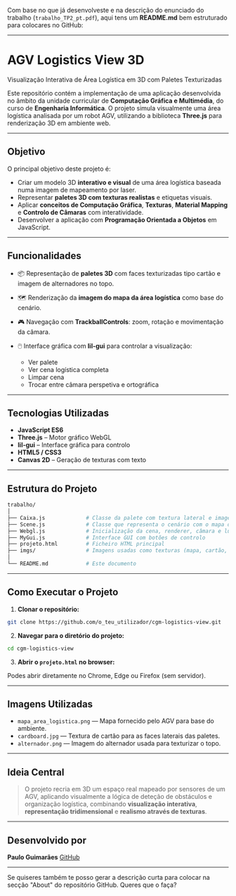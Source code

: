 Com base no que já desenvolveste e na descrição do enunciado do trabalho (`trabalho_TP2_pt.pdf`), aqui tens um **README.md** bem estruturado para colocares no GitHub:

---

# **AGV Logistics View 3D**

Visualização Interativa de Área Logística em 3D com Paletes Texturizadas

Este repositório contém a implementação de uma aplicação desenvolvida no âmbito da unidade curricular de **Computação Gráfica e Multimédia**, do curso de **Engenharia Informática**. O projeto simula visualmente uma área logística analisada por um robot AGV, utilizando a biblioteca **Three.js** para renderização 3D em ambiente web.

---

## Objetivo

O principal objetivo deste projeto é:

-   Criar um modelo 3D **interativo e visual** de uma área logística baseada numa imagem de mapeamento por laser.
-   Representar **paletes 3D com texturas realistas** e etiquetas visuais.
-   Aplicar **conceitos de Computação Gráfica**, **Texturas**, **Material Mapping** e **Controlo de Câmaras** com interatividade.
-   Desenvolver a aplicação com **Programação Orientada a Objetos** em JavaScript.

---

## Funcionalidades

-   📦 Representação de **paletes 3D** com faces texturizadas tipo cartão e imagem de alternadores no topo.
-   🗺️ Renderização da **imagem do mapa da área logística** como base do cenário.
-   🎮 Navegação com **TrackballControls**: zoom, rotação e movimentação da câmara.
-   🖱️ Interface gráfica com **lil-gui** para controlar a visualização:

    -   Ver palete
    -   Ver cena logística completa
    -   Limpar cena
    -   Trocar entre câmara perspetiva e ortográfica

---

## Tecnologias Utilizadas

-   **JavaScript ES6**
-   **Three.js** – Motor gráfico WebGL
-   **lil-gui** – Interface gráfica para controlo
-   **HTML5 / CSS3**
-   **Canvas 2D** – Geração de texturas com texto

---

## Estrutura do Projeto

```bash
trabalho/
│
├── Caixa.js             # Classe da palete com textura lateral e imagem no topo
├── Scene.js             # Classe que representa o cenário com o mapa da área
├── Webgl.js             # Inicialização da cena, renderer, câmara e luzes
├── MyGui.js             # Interface GUI com botões de controlo
├── projeto.html         # Ficheiro HTML principal
├── imgs/                # Imagens usadas como texturas (mapa, cartão, alternador)
│
└── README.md            # Este documento
```

---

## Como Executar o Projeto

1. **Clonar o repositório:**

```bash
git clone https://github.com/o_teu_utilizador/cgm-logistics-view.git
```

2. **Navegar para o diretório do projeto:**

```bash
cd cgm-logistics-view
```

3. **Abrir o `projeto.html` no browser:**

Podes abrir diretamente no Chrome, Edge ou Firefox (sem servidor).

---

## Imagens Utilizadas

-   `mapa_area_logistica.png` — Mapa fornecido pelo AGV para base do ambiente.
-   `cardboard.jpg` — Textura de cartão para as faces laterais das paletes.
-   `alternador.png` — Imagem do alternador usada para texturizar o topo.

---

## Ideia Central

> O projeto recria em 3D um espaço real mapeado por sensores de um AGV, aplicando visualmente a lógica de deteção de obstáculos e organização logística, combinando **visualização interativa**, **representação tridimensional** e **realismo através de texturas**.

---

## Desenvolvido por

**Paulo Guimarães**
[GitHub](https://github.com/Pelinho03)

---

Se quiseres também te posso gerar a descrição curta para colocar na secção "About" do repositório GitHub. Queres que o faça?

